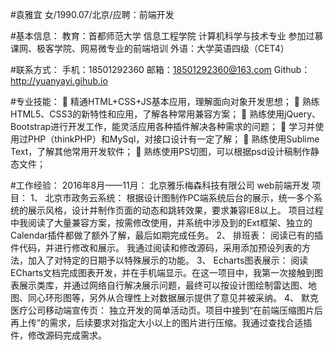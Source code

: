 #袁雅宜 女/1990.07/北京/应聘：前端开发

#基本信息：
教育：首都师范大学 信息工程学院 计算机科学与技术专业
	  参加过慕课网、极客学院、网易微专业的前端培训
外语：大学英语四级（CET4）

#联系方式：
手机：18501292360
邮箱：18501292360@163.com
Github：http://yuanyayi.gihub.io

#专业技能：
	精通HTML+CSS+JS基本应用，理解面向对象开发思想；
	熟练HTML5、CSS3的新特性和应用，了解各种常用兼容方案；
	熟练使用jQuery、Bootstrap进行开发工作，能灵活应用各种插件解决各种需求的问题；
	学习并使用过PHP（thinkPHP）和MySql，对接口设计有一定了解；
	熟练使用Sublime Text，了解其他常用开发软件；
	熟练使用PS切图，可以根据psd设计稿制作静态文件；

#工作经验：
2016年8月——11月：
北京雅乐梅森科技有限公司 web前端开发
项目：
1、	北京市政务云系统：
根据设计图制作PC端系统后台的展示，统一多个系统的展示风格，设计并制作页面的动态和跳转效果，要求兼容IE8以上。
项目过程中我阅读了大量兼容方案，按需修改使用，并系统中涉及到的Ext框架、独立的Calendar插件都做了额外了解，最后如期完成任务。
2、	排班表：
阅读已有的插件代码，并进行修改和展示。
我通过阅读和修改源码，采用添加预设列表的方法，加入了对特定的日期予以特殊展示的功能。
3、	Echarts图表展示：
阅读ECharts文档完成图表开发，并在手机端显示。在这一项目中，我第一次接触到图表展示类库，并通过网络自行解决展示问题，最终可以按设计图绘制雷达图、地图、同心环形图等，另外从合理性上对数据展示提供了意见并被采纳。
4、	默克医疗公司移动端宣传页：
独立开发的简单活动页。项目中接到“在前端压缩图片后再上传”的需求，后续要求对指定大小以上的图片进行压缩。我通过查找合适插件，修改源码完成需求。
